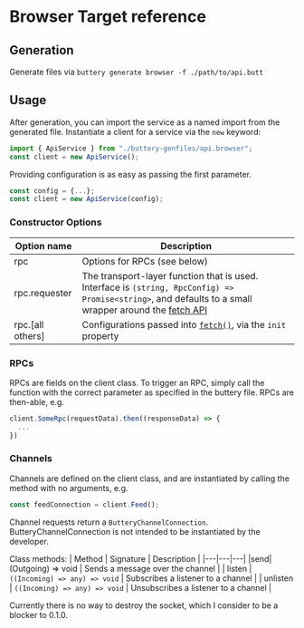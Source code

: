 # Browser Target reference

## Generation

Generate files via `buttery generate browser -f ./path/to/api.butt`

## Usage

After generation, you can import the service as a named import from the generated file. Instantiate a client for a service via the `new` keyword:

```ts
import { ApiService } from "./buttery-genfiles/api.browser";
const client = new ApiService();
```

Providing configuration is as easy as passing the first parameter.

```ts
const config = {...};
const client = new ApiService(config);
```

### Constructor Options

| Option name      | Description                                                                                                                                                                                                                                |
| ---------------- | ------------------------------------------------------------------------------------------------------------------------------------------------------------------------------------------------------------------------------------------ |
| rpc              | Options for RPCs (see below)                                                                                                                                                                                                               |
| rpc.requester    | The transport-layer function that is used. Interface is `(string, RpcConfig) => Promise<string>`, and defaults to a small wrapper around the [fetch API](https://developer.mozilla.org/en-US/docs/Web/API/WindowOrWorkerGlobalScope/fetch) |
| rpc.[all others] | Configurations passed into [`fetch()`](https://developer.mozilla.org/en-US/docs/Web/API/WindowOrWorkerGlobalScope/fetch), via the `init` property                                                                                          |

### RPCs

RPCs are fields on the client class. To trigger an RPC, simply call the function with the correct parameter as specified in the buttery file. RPCs are then-able, e.g.

```ts
client.SomeRpc(requestData).then((responseData) => {
  ...
})
```

### Channels

Channels are defined on the client class, and are instantiated by calling the method with no arguments, e.g.

```ts
const feedConnection = client.Feed();
```

Channel requests return a `ButteryChannelConnection`. ButteryChannelConnection is not intended to be instantiated by the developer.

Class methods:
| Method | Signature | Description |
|---|---|---|
|send| (Outgoing) => void | Sends a message over the channel |
| listen | `((Incoming) => any) => void` | Subscribes a listener to a channel |
| unlisten | `((Incoming) => any) => void` | Unsubscribes a listener to a channel |

Currently there is no way to destroy the socket, which I consider to be a blocker to 0.1.0.
